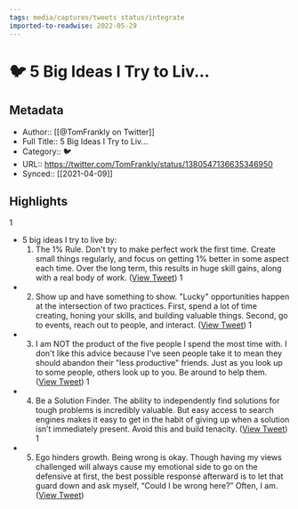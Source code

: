 ```yaml
---
tags: media/captures/tweets status/integrate
imported-to-readwise: 2022-05-29
---
```

# 🐦 5 Big Ideas I Try to Liv...

## Metadata
- Author:: [[@TomFrankly on Twitter]]
- Full Title:: 5 Big Ideas I Try to Liv...
- Category:: 🐦
- URL:: https://twitter.com/TomFrankly/status/1380547136635346950
- Synced:: [[2021-04-09]]

## Highlights
1
- 5 big ideas I try to live by:
  1. The 1% Rule.
  Don't try to make perfect work the first time. Create small things regularly, and focus on getting 1% better in some aspect each time. 
  Over the long term, this results in huge skill gains, along with a real body of work. ([View Tweet](https://twitter.com/TomFrankly/status/1380547136635346950))
1
- 2. Show up and have something to show.
  "Lucky" opportunities happen at the intersection of two practices. 
  First, spend a lot of time creating, honing your skills, and building valuable things. Second, go to events, reach out to people, and interact. ([View Tweet](https://twitter.com/TomFrankly/status/1380547137428070400))
1
- 3. I am NOT the product of the five people I spend the most time with. 
  I don't like this advice because I've seen people take it to mean they should abandon their "less productive" friends.
  Just as you look up to some people, others look up to you. Be around to help them. ([View Tweet](https://twitter.com/TomFrankly/status/1380547138203963394))
1
- 4. Be a Solution Finder. 
  The ability to independently find solutions for tough problems is incredibly valuable. 
  But easy access to search engines makes it easy to get in the habit of giving up when a solution isn’t immediately present. 
  Avoid this and build tenacity. ([View Tweet](https://twitter.com/TomFrankly/status/1380547139000881153))
1
- 5. Ego hinders growth. 
  Being wrong is okay. 
  Though having my views challenged will always cause my emotional side to go on the defensive at first, the best possible response afterward is to let that guard down and ask myself, “Could I be wrong here?” 
  Often, I am. ([View Tweet](https://twitter.com/TomFrankly/status/1380547139785269251))
